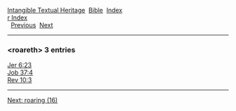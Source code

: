 [Intangible Textual Heritage](../../index)  [Bible](../index) 
[Index](index)   
[r Index](_r_)  
  [Previous](c09579)  [Next](c09581) 

------------------------------------------------------------------------

### &lt;roareth&gt; 3 entries

[Jer 6:23](../kjv/jer006.htm#023)  
[Job 37:4](../kjv/job037.htm#004)  
[Rev 10:3](../kjv/rev010.htm#003)  

------------------------------------------------------------------------

[Next: roaring (16)](c09581)
